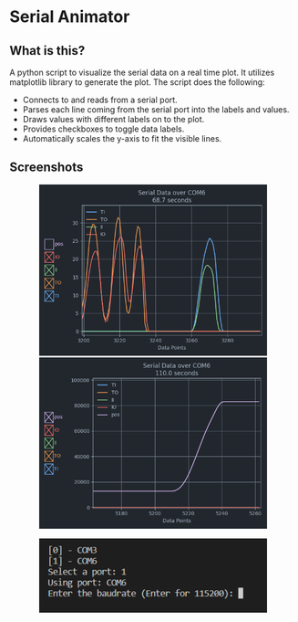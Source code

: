 # Serial Animator

## What is this?
A python script to visualize the serial data on a real time plot. It utilizes matplotlib library to generate the plot. The script does the following:

* Connects to and reads from a serial port.
* Parses each line coming from the serial port into the labels and values.
* Draws values with different labels on to the plot.
* Provides checkboxes to toggle data labels.
* Automatically scales the y-axis to fit the visible lines.

## Screenshots
<p align="center">
  <img src="https://github.com/bataseven/serial_animator/blob/master/Screenshots/Serial_Plotter.png" width=400 title="Plot 1">
  <img src="https://github.com/bataseven/serial_animator/blob/master/Screenshots/Serial_Plotter2.png" width="400" title="Plot 2">
</p>

<p align="center">
  <img src="https://github.com/bataseven/serial_animator/blob/master/Screenshots/Console.png" width=400 title="Port Selection">
</p>


